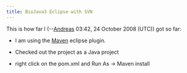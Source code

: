 ```yaml
---
title: BioJava3 Eclipse with SVN
---
```


This is how far I (--[Andreas](User:Andreas "wikilink") 03:42, 24
October 2008 (UTC)) got so far:

-   I am using the [Maven](http://maven.apache.org/eclipse-plugin.html)
    eclipse plugin.

<!-- -->

-   Checked out the project as a Java project

<!-- -->

-   right click on the pom.xml and Run As -\> Maven install

